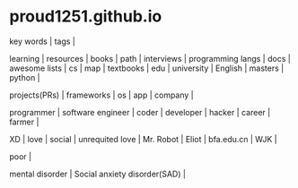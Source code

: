 # proud1251.github.io
key words | tags |

learning | resources | books | path | interviews | programming langs | docs | awesome lists | cs | map | textbooks | edu | university | English | masters | python | 

projects(PRs) | frameworks | os | app | company |

programmer | software engineer | coder | developer | hacker | career | farmer | 

XD | love | social | unrequited love | Mr. Robot | Eliot | bfa.edu.cn | WJK | 

poor | 

mental disorder | Social anxiety disorder(SAD) | 
